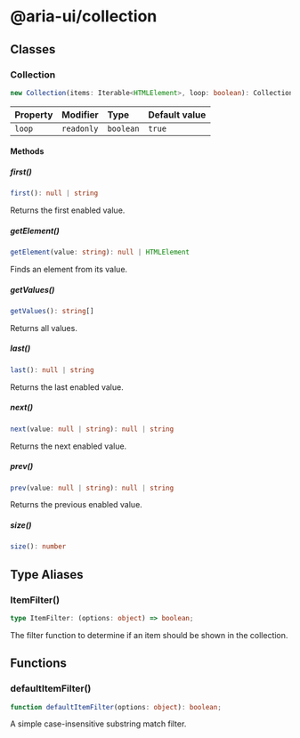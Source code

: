 # @aria-ui/collection

## Classes

### Collection

```ts
new Collection(items: Iterable<HTMLElement>, loop: boolean): Collection
```

| Property | Modifier   | Type      | Default value |
| :------- | :--------- | :-------- | :------------ |
| `loop`   | `readonly` | `boolean` | `true`        |

#### Methods

##### first()

```ts
first(): null | string
```

Returns the first enabled value.

##### getElement()

```ts
getElement(value: string): null | HTMLElement
```

Finds an element from its value.

##### getValues()

```ts
getValues(): string[]
```

Returns all values.

##### last()

```ts
last(): null | string
```

Returns the last enabled value.

##### next()

```ts
next(value: null | string): null | string
```

Returns the next enabled value.

##### prev()

```ts
prev(value: null | string): null | string
```

Returns the previous enabled value.

##### size()

```ts
size(): number
```

## Type Aliases

### ItemFilter()

```ts
type ItemFilter: (options: object) => boolean;
```

The filter function to determine if an item should be shown in the collection.

## Functions

### defaultItemFilter()

```ts
function defaultItemFilter(options: object): boolean;
```

A simple case-insensitive substring match filter.
